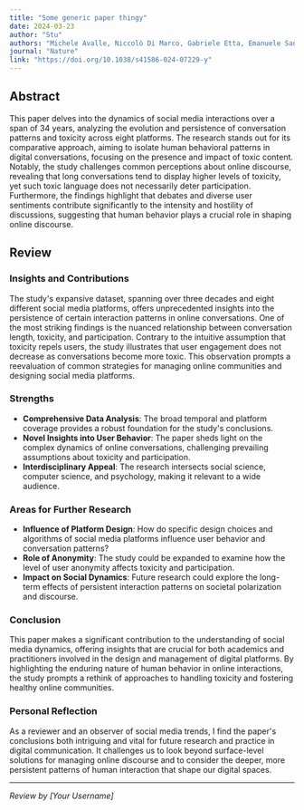 ```yaml
---
title: "Some generic paper thingy"
date: 2024-03-23
author: "Stu"
authors: "Michele Avalle, Niccolò Di Marco, Gabriele Etta, Emanuele Sangiorgio, Shayan Alipour, Anita Bonetti, Lorenzo Alvisi, Antonio Scala, Andrea Baronchelli, Matteo Cinelli, Walter Quattrociocchi"
journal: "Nature"
link: "https://doi.org/10.1038/s41586-024-07229-y"
---
```


## Abstract

This paper delves into the dynamics of social media interactions over a span of 34 years, analyzing the evolution and persistence of conversation patterns and toxicity across eight platforms. The research stands out for its comparative approach, aiming to isolate human behavioral patterns in digital conversations, focusing on the presence and impact of toxic content. Notably, the study challenges common perceptions about online discourse, revealing that long conversations tend to display higher levels of toxicity, yet such toxic language does not necessarily deter participation. Furthermore, the findings highlight that debates and diverse user sentiments contribute significantly to the intensity and hostility of discussions, suggesting that human behavior plays a crucial role in shaping online discourse.

## Review

### Insights and Contributions

The study's expansive dataset, spanning over three decades and eight different social media platforms, offers unprecedented insights into the persistence of certain interaction patterns in online conversations. One of the most striking findings is the nuanced relationship between conversation length, toxicity, and participation. Contrary to the intuitive assumption that toxicity repels users, the study illustrates that user engagement does not decrease as conversations become more toxic. This observation prompts a reevaluation of common strategies for managing online communities and designing social media platforms.

### Strengths

- **Comprehensive Data Analysis**: The broad temporal and platform coverage provides a robust foundation for the study's conclusions.
- **Novel Insights into User Behavior**: The paper sheds light on the complex dynamics of online conversations, challenging prevailing assumptions about toxicity and participation.
- **Interdisciplinary Appeal**: The research intersects social science, computer science, and psychology, making it relevant to a wide audience.

### Areas for Further Research

- **Influence of Platform Design**: How do specific design choices and algorithms of social media platforms influence user behavior and conversation patterns?
- **Role of Anonymity**: The study could be expanded to examine how the level of user anonymity affects toxicity and participation.
- **Impact on Social Dynamics**: Future research could explore the long-term effects of persistent interaction patterns on societal polarization and discourse.

### Conclusion

This paper makes a significant contribution to the understanding of social media dynamics, offering insights that are crucial for both academics and practitioners involved in the design and management of digital platforms. By highlighting the enduring nature of human behavior in online interactions, the study prompts a rethink of approaches to handling toxicity and fostering healthy online communities.

### Personal Reflection

As a reviewer and an observer of social media trends, I find the paper's conclusions both intriguing and vital for future research and practice in digital communication. It challenges us to look beyond surface-level solutions for managing online discourse and to consider the deeper, more persistent patterns of human interaction that shape our digital spaces.

---

*Review by [Your Username]*


